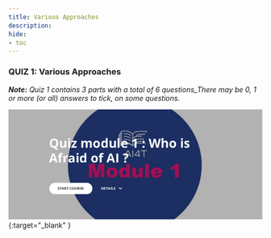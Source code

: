 ```yaml
---
title: Various Approaches
description:
hide:
- toc
---
```

### QUIZ 1: Various Approaches


_**Note:** Quiz 1 contains 3 parts with a total of 6 questions_There may be 0, 1 or more (or all) answers to tick, on some questions._


[![Quiz1: Who is afraid of AI?](../Images/AI4T-quiz-module1.png)](Quiz-1-ressources/HTML/AI4T-quiz-module1-who-is-afraid-of-ai-html/index.html){:target="_blank" }
